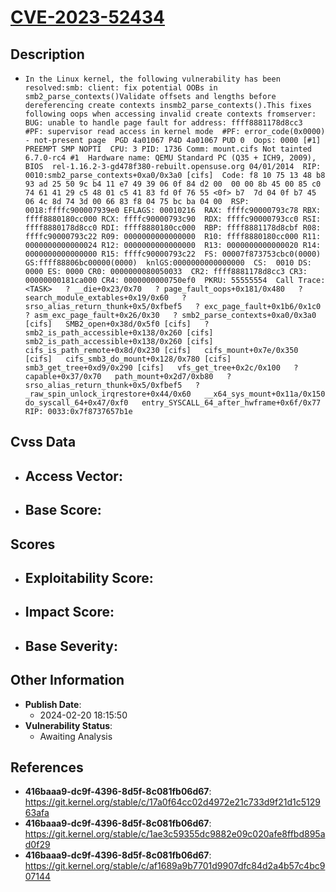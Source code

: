 
# [CVE-2023-52434](https://cve.mitre.org/cgi-bin/cvename.cgi?name=CVE-2023-52434)

## Description

- `In the Linux kernel, the following vulnerability has been resolved:smb: client: fix potential OOBs in smb2_parse_contexts()Validate offsets and lengths before dereferencing create contexts insmb2_parse_contexts().This fixes following oops when accessing invalid create contexts fromserver:  BUG: unable to handle page fault for address: ffff8881178d8cc3  #PF: supervisor read access in kernel mode  #PF: error_code(0x0000) - not-present page  PGD 4a01067 P4D 4a01067 PUD 0  Oops: 0000 [#1] PREEMPT SMP NOPTI  CPU: 3 PID: 1736 Comm: mount.cifs Not tainted 6.7.0-rc4 #1  Hardware name: QEMU Standard PC (Q35 + ICH9, 2009), BIOS  rel-1.16.2-3-gd478f380-rebuilt.opensuse.org 04/01/2014  RIP: 0010:smb2_parse_contexts+0xa0/0x3a0 [cifs]  Code: f8 10 75 13 48 b8 93 ad 25 50 9c b4 11 e7 49 39 06 0f 84 d2 00  00 00 8b 45 00 85 c0 74 61 41 29 c5 48 01 c5 41 83 fd 0f 76 55 <0f> b7  7d 04 0f b7 45 06 4c 8d 74 3d 00 66 83 f8 04 75 bc ba 04 00  RSP: 0018:ffffc900007939e0 EFLAGS: 00010216  RAX: ffffc90000793c78 RBX: ffff8880180cc000 RCX: ffffc90000793c90  RDX: ffffc90000793cc0 RSI: ffff8880178d8cc0 RDI: ffff8880180cc000  RBP: ffff8881178d8cbf R08: ffffc90000793c22 R09: 0000000000000000  R10: ffff8880180cc000 R11: 0000000000000024 R12: 0000000000000000  R13: 0000000000000020 R14: 0000000000000000 R15: ffffc90000793c22  FS: 00007f873753cbc0(0000) GS:ffff88806bc00000(0000)  knlGS:0000000000000000  CS:  0010 DS: 0000 ES: 0000 CR0: 0000000080050033  CR2: ffff8881178d8cc3 CR3: 00000000181ca000 CR4: 0000000000750ef0  PKRU: 55555554  Call Trace:   <TASK>   ? __die+0x23/0x70   ? page_fault_oops+0x181/0x480   ? search_module_extables+0x19/0x60   ? srso_alias_return_thunk+0x5/0xfbef5   ? exc_page_fault+0x1b6/0x1c0   ? asm_exc_page_fault+0x26/0x30   ? smb2_parse_contexts+0xa0/0x3a0 [cifs]   SMB2_open+0x38d/0x5f0 [cifs]   ? smb2_is_path_accessible+0x138/0x260 [cifs]   smb2_is_path_accessible+0x138/0x260 [cifs]   cifs_is_path_remote+0x8d/0x230 [cifs]   cifs_mount+0x7e/0x350 [cifs]   cifs_smb3_do_mount+0x128/0x780 [cifs]   smb3_get_tree+0xd9/0x290 [cifs]   vfs_get_tree+0x2c/0x100   ? capable+0x37/0x70   path_mount+0x2d7/0xb80   ? srso_alias_return_thunk+0x5/0xfbef5   ? _raw_spin_unlock_irqrestore+0x44/0x60   __x64_sys_mount+0x11a/0x150   do_syscall_64+0x47/0xf0   entry_SYSCALL_64_after_hwframe+0x6f/0x77  RIP: 0033:0x7f8737657b1e`

## Cvss Data

- **Access Vector**:
  - 
- **Base Score**:
  - 

## Scores

- **Exploitability Score**:
  - 
- **Impact Score**:
  - 
- **Base Severity**:
  - 

## Other Information

- **Publish Date**:
  - 2024-02-20 18:15:50
- **Vulnerability Status**:
  - Awaiting Analysis

## References

- **416baaa9-dc9f-4396-8d5f-8c081fb06d67**: https://git.kernel.org/stable/c/17a0f64cc02d4972e21c733d9f21d1c512963afa
- **416baaa9-dc9f-4396-8d5f-8c081fb06d67**: https://git.kernel.org/stable/c/1ae3c59355dc9882e09c020afe8ffbd895ad0f29
- **416baaa9-dc9f-4396-8d5f-8c081fb06d67**: https://git.kernel.org/stable/c/af1689a9b7701d9907dfc84d2a4b57c4bc907144
